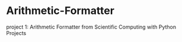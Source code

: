 # Arithmetic-Formatter
 project 1: Arithmetic Formatter from Scientific Computing with Python Projects 
